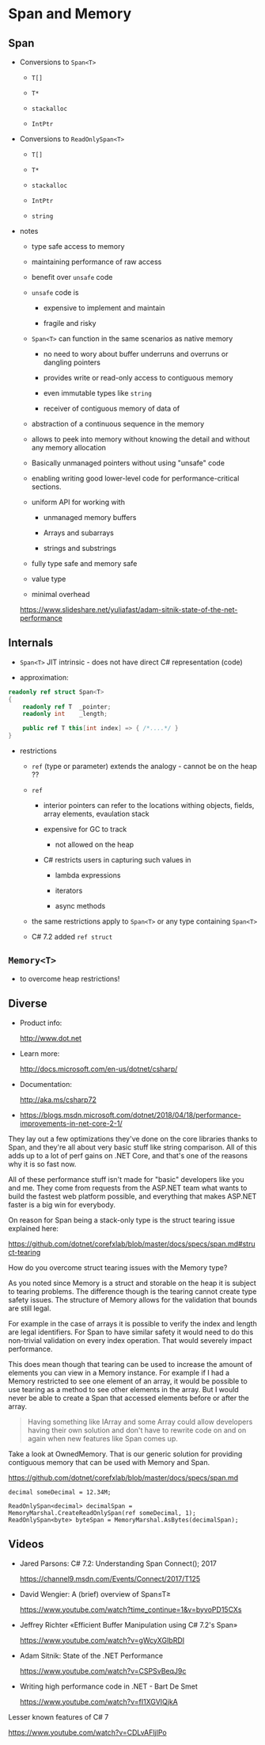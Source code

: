 # Span and Memory


## Span

*   Conversions to `Span<T>`

    *   `T[]`

    *   `T*`

    *   `stackalloc`

    *   `IntPtr`

*   Conversions to `ReadOnlySpan<T>`

    *   `T[]`

    *   `T*`

    *   `stackalloc`

    *   `IntPtr`

    *   `string`

*   notes

    *   type safe access to memory

    *   maintaining performance of raw access

    *   benefit over `unsafe` code

    *   `unsafe` code is 
    
        *   expensive to implement and maintain

        *   fragile and risky

    *   `Span<T>` can function in the same scenarios as native memory

        *   no need to wory about buffer underruns and overruns or dangling pointers

        *   provides write or read-only access to contiguous memory

        *   even immutable types like `string`

        *   receiver of contiguous memory of data of 

    *   abstraction of a continuous sequence in the memory

    *   allows to peek into memory without knowing the detail and without any memory allocation

    *   Basically unmanaged pointers without using "unsafe" code

    *   enabling writing good lower-level code for performance-critical sections.

    *   uniform API for working with

        *   unmanaged memory buffers

        *   Arrays and subarrays

        *   strings and substrings

    *   fully type safe and memory safe

    *   value type

    *   minimal overhead

    https://www.slideshare.net/yuliafast/adam-sitnik-state-of-the-net-performance
    

## Internals

*   `Span<T>` JIT intrinsic - does not have direct C# representation (code)

*   approximation:

```csharp
readonly ref struct Span<T>
{
    readonly ref T  _pointer;
    readonly int    _length;

    public ref T this[int index] => { /*....*/ }
}
```

*   restrictions

    *   `ref` (type or parameter) extends the analogy - cannot be on the heap ??

    *   `ref` 
    
        *   interior pointers can refer to the locations withing objects, fields, array elements, evaulation stack

        *   expensive for GC to track

            *   not allowed on the heap

        *   C# restricts users in capturing such values in

            *   lambda expressions

            *   iterators

            *   async methods

    *   the same restrictions apply to `Span<T>` or any type containing `Span<T>`

    *   C# 7.2 added `ref struct`


## `Memory<T>`

*   to overcome heap restrictions!


## Diverse

*   Product info: 

    http://www.dot.net

*   Learn more: 

    http://docs.microsoft.com/en-us/dotnet/csharp/

*   Documentation: 

    http://aka.ms/csharp72

*   https://blogs.msdn.microsoft.com/dotnet/2018/04/18/performance-improvements-in-net-core-2-1/

They lay out a few optimizations they've done on the core libraries thanks to Span<T>, and they're all about very basic stuff like string comparison. All of this adds up to a lot of perf gains on .NET Core, and that's one of the reasons why it is so fast now.

All of these performance stuff isn't made for "basic" developers like you and me. They come from requests from the ASP.NET team what wants to build the fastest web platform possible, and everything that makes ASP.NET faster is a big win for everybody.


On reason for Span<T> being a stack-only type is the struct tearing issue explained here: 

https://github.com/dotnet/corefxlab/blob/master/docs/specs/span.md#struct-tearing

How do you overcome struct tearing issues with the Memory<T> type?


As you noted since Memory<T> is a struct and storable on the heap it is subject to tearing problems. The difference though is the tearing cannot create type safety issues. The structure of Memory<T> allows for the validation that bounds are still legal.

For example in the case of arrays it is possible to verify the index and length are legal identifiers. For Span<T> to have similar safety it would need to do this non-trivial validation on every index operation. That would severely impact performance.

This does mean though that tearing can be used to increase the amount of elements you can view in a Memory<T> instance. For example if I had a Memory<T> restricted to see one element of an array, it would be possible to use tearing as a method to see other elements in the array. But I would never be able to create a Span<T> that accessed elements before or after the array.


> Having something like IArray<T> and some Array<T> could allow developers having their own solution and don't have to rewrite code on and on again when new features like Span<T> comes up.

Take a look at OwnedMemory<T>. That is our generic solution for providing contiguous memory that can be used with Memory<T> and Span<T>. 

https://github.com/dotnet/corefxlab/blob/master/docs/specs/span.md


```
decimal someDecimal = 12.34M;

ReadOnlySpan<decimal> decimalSpan = MemoryMarshal.CreateReadOnlySpan(ref someDecimal, 1);
ReadOnlySpan<byte> byteSpan = MemoryMarshal.AsBytes(decimalSpan);
```
## Videos

*   Jared Parsons: C# 7.2: Understanding Span Connect(); 2017 
    
    https://channel9.msdn.com/Events/Connect/2017/T125

*   David Wengier: A (brief) overview of Span≤T≥

    https://www.youtube.com/watch?time_continue=1&v=byvoPD15CXs

*   Jeffrey Richter «Efficient Buffer Manipulation using C# 7.2's Span»

    https://www.youtube.com/watch?v=gWcyXGIbRDI

*   Adam Sitnik: State of the .NET Performance

    https://www.youtube.com/watch?v=CSPSvBeqJ9c


*   Writing high performance code in .NET - Bart De Smet

    https://www.youtube.com/watch?v=fI1XGVIQjkA








Lesser known features of C# 7

https://www.youtube.com/watch?v=CDLvAFljIPo
